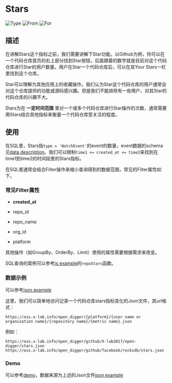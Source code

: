 # Stars

![Type](https://img.shields.io/badge/类型-指标-blue) ![From](https://img.shields.io/badge/来自-X--lab-blue) ![For](https://img.shields.io/badge/用于-项目/开发者-blue)

## 描述

在讲解Stars这个指标之前，我们需要讲解下Star功能。以Github为例，你可以在一个代码仓库首页的右上部分找到Star按钮，后面跟着的数字就是目前对这个代码仓库进行Star的用户数量。用户在Star一个代码仓库后，可以在其Your Stars一栏里找到这个仓库。

Star可以理解为其他应用上的收藏操作。我们认为Star这个代码仓库的用户通常会对这个仓库提供的功能或源码感兴趣。但是我们不能排除有一些用户，对其Star的代码仓库的兴趣不大。

Stars为在 **一定时间范围** 里对一个或多个代码仓库进行Star操作的次数，通常需要用Stars结合其他指标来衡量一个代码仓库受关注的程度。

## 使用

在SQL里，Stars指`type = 'WatchEvent'`的event的数量，event数据的schema见[data description](https://github.com/X-lab2017/open-digger/blob/master/docs/assets/data_description.csv)。我们可以限制`time1 <= created_at <= time2`来找到在time1到time2的时间段里的Stars指标。

在SQL里通常会结合Filter操作来缩小查询得到的数据范围，常见的Filter属性如下。

### 常见Filter属性

 - **created_at**

 - repo_id

 - repo_name

 - org_id

 - platform

其他操作（如GroupBy、OrderBy、Limit）使用的属性需要根据需求来改变。

SQL查询的案例可以参考[js example](https://github.com/X-lab2017/open-digger/blob/master/src/metrics/metrics.ts)的`repoStars`函数。

### 数据示例

可以参考[json example](https://oss.x-lab.info/open_digger/github/X-lab2017/open-digger/stars.json)

这里，我们可以简单地访问记录一个代码仓库stars指标变化的Json文件，其url格式：

```
https://oss.x-lab.info/open_digger/{platform}/{user name or organization name}/{repository name}/{metric name}.json
```

例如：

```
https://oss.x-lab.info/open_digger/github/X-lab2017/open-digger/stars.json
https://oss.x-lab.info/open_digger/github/facebook/rocksdb/stars.json
```

### Demo

可以参考[demo](https://codepen.io/frank-zsy/pen/MWBdpNg?type=stars)，数据来源为上述的Json文件[json example](https://oss.x-lab.info/open_digger/github/X-lab2017/open-digger/stars.json)